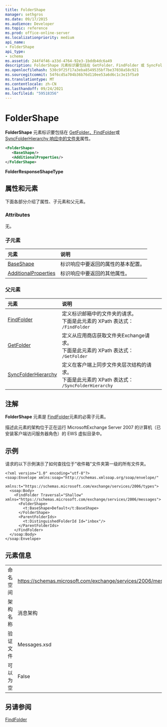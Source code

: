 ```yaml
---
title: FolderShape
manager: sethgros
ms.date: 09/17/2015
ms.audience: Developer
ms.topic: reference
ms.prod: office-online-server
ms.localizationpriority: medium
api_name:
- FolderShape
api_type:
- schema
ms.assetid: 244f4f46-a33d-4764-92e3-1bddb4dc6a49
description: FolderShape 元素标识要包括在 GetFolder、FindFolder 或 SyncFolderHierarchy 响应中的文件夹属性。
ms.openlocfilehash: 530c9f25f17a3eba8549535bf7be37038a58c921
ms.sourcegitcommit: 54f6cd5a704b36b76d110ee53a6d6c1c3e15f5a9
ms.translationtype: MT
ms.contentlocale: zh-CN
ms.lasthandoff: 09/24/2021
ms.locfileid: "59518356"
---
```

# <a name="foldershape"></a>FolderShape

**FolderShape** 元素标识要包括在 [GetFolder、FindFolder](getfolder.md)[](findfolder.md)或 [SyncFolderHierarchy 响应中的文件夹](syncfolderhierarchy.md)属性。 
  
```xml
<FolderShape>
   <BaseShape/>
   <AdditionalProperties/>
</FolderShape>
```

 **FolderResponseShapeType**
## <a name="attributes-and-elements"></a>属性和元素

下面各部分介绍了属性、子元素和父元素。
  
### <a name="attributes"></a>Attributes

无。
  
### <a name="child-elements"></a>子元素

|**元素**|**说明**|
|:-----|:-----|
|[BaseShape](baseshape.md) <br/> |标识响应中要返回的属性的基本配置。  <br/> |
|[AdditionalProperties](additionalproperties.md) <br/> |标识响应中要返回的其他属性。  <br/> |
   
### <a name="parent-elements"></a>父元素

|**元素**|**说明**|
|:-----|:-----|
|[FindFolder](findfolder.md) <br/> |定义标识邮箱中的文件夹的请求。  <br/> 下面是此元素的 XPath 表达式：   <br/>  `/FindFolder` <br/> |
|[GetFolder](getfolder.md) <br/> |定义从应用商店获取文件夹Exchange请求。  <br/> 下面是此元素的 XPath 表达式：   <br/>  `/GetFolder` <br/> |
|[SyncFolderHierarchy](syncfolderhierarchy.md) <br/> |定义在客户端上同步文件夹层次结构的请求。  <br/> 下面是此元素的 XPath 表达式：   <br/>  `/SyncFolderHierarchy` <br/> |
   
## <a name="remarks"></a>注解

**FolderShape** 元素是 [FindFolder](findfolder.md)元素的必需子元素。 
  
描述此元素的架构位于正在运行 MicrosoftExchange Server 2007 的计算机（已安装客户端访问服务器角色）的 EWS 虚拟目录中。
  
## <a name="example"></a>示例

请求的以下示例演示了如何查找位于"收件箱"文件夹第一级的所有文件夹。
  
```
<?xml version="1.0" encoding="utf-8"?>
<soap:Envelope xmlns:soap="http://schemas.xmlsoap.org/soap/envelope/"
  xmlns:t="https://schemas.microsoft.com/exchange/services/2006/types">
  <soap:Body>
    <FindFolder Traversal="Shallow" xmlns="https://schemas.microsoft.com/exchange/services/2006/messages">
      <FolderShape>
        <t:BaseShape>Default</t:BaseShape>
      </FolderShape>
      <ParentFolderIds>
        <t:DistinguishedFolderId Id="inbox"/>
      </ParentFolderIds>
    </FindFolder>
  </soap:Body>
</soap:Envelope>
```

## <a name="element-information"></a>元素信息

|||
|:-----|:-----|
|命名空间  <br/> |https://schemas.microsoft.com/exchange/services/2006/messages  <br/> |
|架构名称  <br/> |消息架构  <br/> |
|验证文件  <br/> |Messages.xsd  <br/> |
|可以为空  <br/> |False  <br/> |
   
## <a name="see-also"></a>另请参阅



[FindFolder](findfolder.md)

